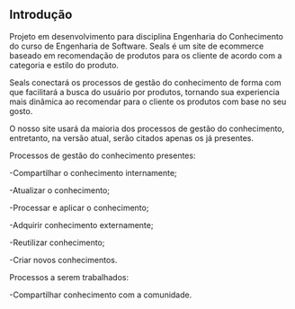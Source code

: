 ## Introdução

Projeto em desenvolvimento para disciplina Engenharia do Conhecimento do curso de Engenharia de Software. Seals é um site de ecommerce baseado em recomendação de produtos para os cliente de acordo com a categoria e estilo do produto.

Seals conectará os processos de gestão do conhecimento de forma com que facilitará a busca do usuário por produtos, tornando sua experiencia mais dinâmica ao recomendar para o cliente os produtos com base no seu gosto.

O nosso site usará da maioria dos processos de gestão do conhecimento, entretanto, na versão atual, serão citados apenas os já presentes.

Processos de gestão do conhecimento presentes:

-Compartilhar o conhecimento internamente;

-Atualizar o conhecimento;

-Processar e aplicar o conhecimento;

-Adquirir conhecimento externamente;

-Reutilizar conhecimento;

-Criar novos conhecimentos.

Processos a serem trabalhados:

-Compartilhar conhecimento com a comunidade.
